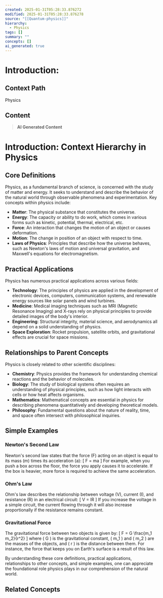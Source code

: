 ```yaml
---
created: 2025-01-31T05:28:33.876272
modified: 2025-01-31T05:28:33.876278
source: "[[Quantum-physics]]"
hierarchy:
  - Physics
tags: []
summary: ""
concepts: []
ai_generated: true
---
```


# Introduction:

## Context Path
Physics

## Content
> **AI Generated Content**
 # Introduction: Context Hierarchy in Physics

## Core Definitions

Physics, as a fundamental branch of science, is concerned with the study of matter and energy. It seeks to understand and describe the behavior of the natural world through observable phenomena and experimentation. Key concepts within physics include:

- **Matter**: The physical substance that constitutes the universe.
- **Energy**: The capacity or ability to do work, which comes in various forms such as kinetic, potential, thermal, electrical, etc.
- **Force**: An interaction that changes the motion of an object or causes deformation.
- **Motion**: The change in position of an object with respect to time.
- **Laws of Physics**: Principles that describe how the universe behaves, such as Newton's laws of motion and universal gravitation, and Maxwell's equations for electromagnetism.

## Practical Applications

Physics has numerous practical applications across various fields:

- **Technology**: The principles of physics are applied in the development of electronic devices, computers, communication systems, and renewable energy sources like solar panels and wind turbines.
- **Medicine**: Medical imaging techniques such as MRI (Magnetic Resonance Imaging) and X-rays rely on physical principles to provide detailed images of the body's interior.
- **Engineering**: Structural integrity, material science, and aerodynamics all depend on a solid understanding of physics.
- **Space Exploration**: Rocket propulsion, satellite orbits, and gravitational effects are crucial for space missions.

## Relationships to Parent Concepts

Physics is closely related to other scientific disciplines:

- **Chemistry**: Physics provides the framework for understanding chemical reactions and the behavior of molecules.
- **Biology**: The study of biological systems often requires an understanding of physical principles, such as how light interacts with cells or how heat affects organisms.
- **Mathematics**: Mathematical concepts are essential in physics for describing phenomena quantitatively and developing theoretical models.
- **Philosophy**: Fundamental questions about the nature of reality, time, and space often intersect with philosophical inquiries.

## Simple Examples

### Newton's Second Law

Newton's second law states that the force (F) acting on an object is equal to its mass (m) times its acceleration (a):
\[ F = ma \]
For example, when you push a box across the floor, the force you apply causes it to accelerate. If the box is heavier, more force is required to achieve the same acceleration.

### Ohm's Law

Ohm's law describes the relationship between voltage (V), current (I), and resistance (R) in an electrical circuit:
\[ V = IR \]
If you increase the voltage in a simple circuit, the current flowing through it will also increase proportionally if the resistance remains constant.

### Gravitational Force

The gravitational force between two objects is given by:
\[ F = G \frac{m_1 m_2}{r^2} \]
where \( G \) is the gravitational constant, \( m_1 \) and \( m_2 \) are the masses of the objects, and \( r \) is the distance between them. For instance, the force that keeps you on Earth's surface is a result of this law.

By understanding these core definitions, practical applications, relationships to other concepts, and simple examples, one can appreciate the foundational role physics plays in our comprehension of the natural world.

## Related Concepts
